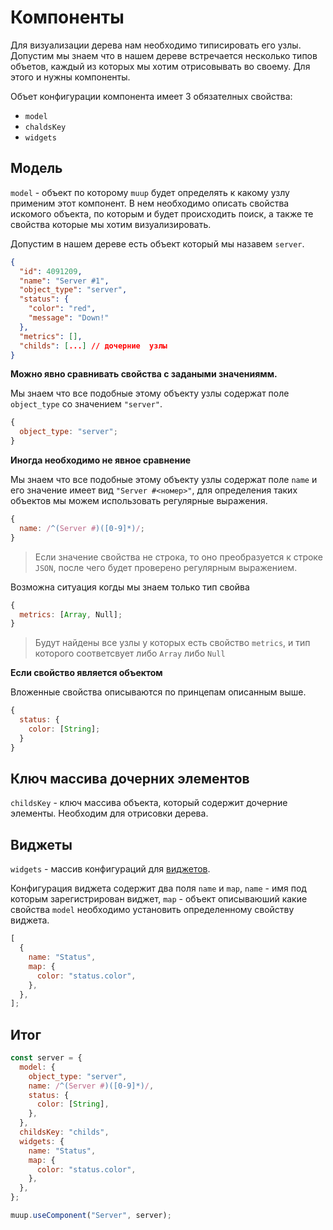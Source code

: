 # Компоненты

Для визуализации дерева нам необходимо типисировать его узлы.
Допустим мы знаем что в нашем дереве встречается несколько типов объетов, каждый из которых мы хотим отрисовывать во своему. Для этого и нужны компоненты.

Объет конфигурации компонента имеет 3 обязателных свойства:

- `model`
- `chaldsKey`
- `widgets`

## Модель

`model` - объект по которому `muup` будет определять к какому узлу применим этот компонент. В нем необходимо описать свойства искомого объекта, по которым и будет происходить поиск, а также те свойства которые мы хотим визуализировать.

Допустим в нашем дереве есть объект который мы назавем `server`.

```json
{
  "id": 4091209,
  "name": "Server #1",
  "object_type": "server",
  "status": {
    "color": "red",
    "message": "Down!"
  },
  "metrics": [],
  "childs": [...] // дочерние  узлы
}
```

**Можно явно сравнивать свойства с задаными значениямм.**

Мы знаем что все подобные этому объекту узлы содержат поле `object_type` со значением `"server"`.

```js
{
  object_type: "server";
}
```

**Иногда необходимо не явное сравнение**

Мы знаем что все подобные этому объекту узлы содержат поле `name` и его значение имеет вид `"Server #<номер>"`, для определения таких объектов мы можем использовать регулярные выражения.

```js
{
  name: /^(Server #)([0-9]*)/;
}
```

> Eсли значение свойства не строка, то оно преобразуется к строке `JSON`, после чего будет проверено регулярным выражением.

Возможна ситуация когды мы знаем только тип свойва

```js
{
  metrics: [Array, Null];
}
```

> Будут найдены все узлы у которых есть свойство `metrics`, и тип которого соответсвует либо `Array` либо `Null`

**Если свойство является объектом**

Вложенные свойства описываются по принцепам описанным выше.

```js
{
  status: {
    color: [String];
  }
}
```

## Ключ массива дочерних элементов

`childsKey` - ключ массива объекта, который содержит дочерниe элементы. Необходим для отрисовки дерева.

## Виджеты

`widgets` - массив конфигураций для [виджетов](./widgets.md).

Конфигурация виджета содержит два поля `name` и `map`, `name` - имя под которым зарегистрирован виджет, `map` - объект описываюший какие свойства `model` необходимо установить определенному свойству виджета.

```js
[
  {
    name: "Status",
    map: {
      color: "status.color",
    },
  },
];
```

## Итог

```js
const server = {
  model: {
    object_type: "server",
    name: /^(Server #)([0-9]*)/,
    status: {
      color: [String],
    },
  },
  childsKey: "childs",
  widgets: {
    name: "Status",
    map: {
      color: "status.color",
    },
  },
};

muup.useComponent("Server", server);
```
